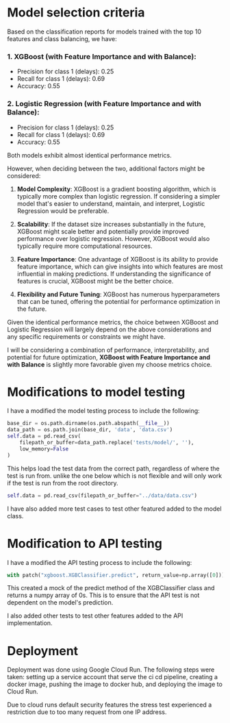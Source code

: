 # Model selection criteria
Based on the classification reports for models trained with the top 10 features and class balancing, we have:

### 1. XGBoost (with Feature Importance and with Balance):
- Precision for class 1 (delays): 0.25
- Recall for class 1 (delays): 0.69
- Accuracy: 0.55

### 2. Logistic Regression (with Feature Importance and with Balance):
- Precision for class 1 (delays): 0.25
- Recall for class 1 (delays): 0.69
- Accuracy: 0.55

Both models exhibit almost identical performance metrics. 

However, when deciding between the two, additional factors might be considered:

1. **Model Complexity**: XGBoost is a gradient boosting algorithm, which is typically more complex than logistic regression. If considering a simpler model that's easier to understand, maintain, and interpret, Logistic Regression would be preferable.
  
2. **Scalability**: If the dataset size increases substantially in the future, XGBoost might scale better and potentially provide improved performance over logistic regression. However, XGBoost would also typically require more computational resources.

3. **Feature Importance**: One advantage of XGBoost is its ability to provide feature importance, which can give insights into which features are most influential in making predictions. If understanding the significance of features is crucial, XGBoost might be the better choice.

4. **Flexibility and Future Tuning**: XGBoost has numerous hyperparameters that can be tuned, offering the potential for performance optimization in the future.

Given the identical performance metrics, the choice between XGBoost and Logistic Regression will largely depend on the above considerations and any specific requirements or constraints we might have.

I will be considering a combination of performance, interpretability, and potential for future optimization, **XGBoost with Feature Importance and with Balance** is slightly more favorable given my choose metrics choice.

# Modifications to model testing

I have a modified the model testing process to include the following:

```python
base_dir = os.path.dirname(os.path.abspath(__file__))
data_path = os.path.join(base_dir, 'data', 'data.csv')
self.data = pd.read_csv(
    filepath_or_buffer=data_path.replace('tests/model/', ''),
    low_memory=False
)
```
This helps load the test data from the correct path, regardless of where the test is run from.
unlike the one below which is not flexible and will only work if the test is run from the root directory.

```python
self.data = pd.read_csv(filepath_or_buffer="../data/data.csv")       
```

I have also added more test cases to test other featured added to the model 
class.



# Modification to API testing

I have a modified the API testing process to include the following:

```python
with patch("xgboost.XGBClassifier.predict", return_value=np.array([0])):
```

This created a mock of the predict method of the XGBClassifier class and returns a numpy array of 0s. This is to ensure that the API test is not dependent on the model's prediction.

I also added other tests to test other features added to the API implementation.

# Deployment

Deployment was done using Google Cloud Run. The following steps were taken:
setting up a service account that serve the ci cd pipeline, creating a docker 
image, pushing the image to docker hub, and deploying the image to Cloud Run.

Due to cloud runs default security features the stress test experienced a 
restriction due to too many request from one IP address.